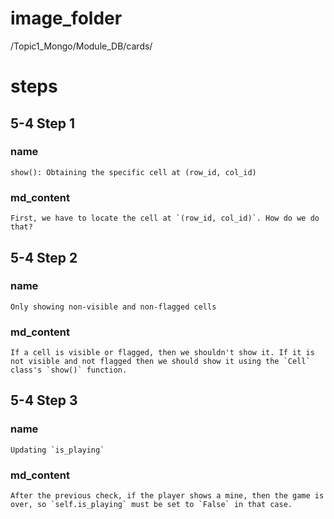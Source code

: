 # image_folder
/Topic1_Mongo/Module_DB/cards/

# steps
## 5-4 Step 1
### name
```
show(): Obtaining the specific cell at (row_id, col_id)
```
### md_content
```
First, we have to locate the cell at `(row_id, col_id)`. How do we do that? 
```
## 5-4 Step 2
### name
```
Only showing non-visible and non-flagged cells
```
### md_content
```
If a cell is visible or flagged, then we shouldn't show it. If it is not visible and not flagged then we should show it using the `Cell` class's `show()` function. 
```
## 5-4 Step 3
### name
```
Updating `is_playing`
```
### md_content
```
After the previous check, if the player shows a mine, then the game is over, so `self.is_playing` must be set to `False` in that case.
```
